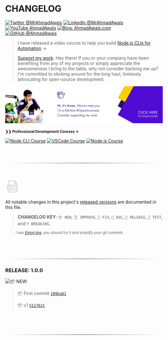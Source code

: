# CHANGELOG

[![Twitter @MrAhmadAwais](https://img.shields.io/badge/Twitter-@MrAhmadAwais-gray.svg?colorA=21262D&colorB=30363D&style=for-the-badge)](https://twitter.com/MrAhmadAwais/) [![LinkedIn @MrAhmadAwais](https://img.shields.io/badge/LINKEDIN-gray.svg?colorA=21262D&colorB=30363D&style=for-the-badge)](https://www.linkedin.com/in/MrAhmadAwais/) [![YouTube AhmadAwais](https://img.shields.io/badge/YOUTUBE-gray.svg?colorA=21262D&colorB=30363D&style=for-the-badge)](https://youtube.com/AhmadAwais?sub_confirmation=1) [![Blog: AhmadAwais.com](https://img.shields.io/badge/-MY%20BLOG-gray.svg?colorA=21262D&colorB=30363D&style=for-the-badge)](https://AhmadAwais.com/) [![GitHub @AhmadAwais](https://img.shields.io/badge/-GitHub-gray.svg?colorA=21262D&colorB=30363D&style=for-the-badge)](https://github.com/ahmadawais)

> I have released a video course to help you build <a href="https://NodeCLI.com/?utm_source=FOSS" target="_blank">Node.js CLIs for Automation</a> →</p>

> [Support my work][sponsor]: Hey there! If you or your company have been benefiting from any of my projects or simply appreciate the awesomeness I bring to the table, why not consider backing me up? I'm committed to sticking around for the long haul, tirelessly advocating for open-source development.

[![Sponsor Awais](https://raw.githubusercontent.com/ahmadawais/stuff/master/sponsor/sponsor.jpg)][s]

<small><strong>❯❯ Professional Development Courses ↓</strong></small>

[![Node CLI Course](https://img.shields.io/badge/LEARN-Node%20CLI%20Automation-gray.svg?colorA=215732&colorB=44883e&style=for-the-badge)][n] [![VSCode Course](https://img.shields.io/badge/LEARN-VSCode%20Power%20User-gray.svg?colorA=655BE1&colorB=4F44D6&style=for-the-badge)][v] [![Node.js Course](https://img.shields.io/badge/LEARN-Node.js%20(free)-gray.svg?colorA=21262D&colorB=30363D&style=for-the-badge)][nj]

[s]: https://github.com/AhmadAwais/sponsor
[n]: https://NodeCLI.com?utm_source=github.com/ahmadawais/changelog&utm_medium=referral&utm_campaign=changelog
[v]: https://VSCode.pro?utm_source=github.com/ahmadawais/changelog&utm_medium=referral&utm_campaign=changelog
[nj]: https://NodejsBeginner.com?utm_source=github.com/ahmadawais/changelog&utm_medium=referral&utm_campaign=changelog
[g]: https://github.com/AhmadAwais
[sponsor]: https://github.com/AhmadAwais/sponsor

<br>
<img src="https://raw.githubusercontent.com/ahmadawais/stuff/master/changelog/dark-hr.png#gh-dark-mode-only" alt="hr" />
<img src="https://raw.githubusercontent.com/ahmadawais/stuff/master/changelog/light-hr.png#gh-light-mode-only" alt="hr" />
<br>
<br>
<br>

[![📝](https://raw.githubusercontent.com/ahmadawais/stuff/master/images/git/log.png)](changelog.md)

All notable changes in this project's [released versions](../../releases) are documented in this file.

> **CHANGELOG KEY**: `📦 NEW`, `👌 IMPROVE`, `🐛 FIX`, `📖 DOC`, `🚀 RELEASE`, `🤖 TEST`, and `‼️ BREAKING`.

<small>

> _I use [Emoji-log](https://github.com/ahmadawais/Emoji-Log), you should try it and simplify your git commits._

</small>

<br>

<br>
<img src="https://raw.githubusercontent.com/ahmadawais/stuff/master/changelog/dark-hr.png#gh-dark-mode-only" alt="hr" />
<img src="https://raw.githubusercontent.com/ahmadawais/stuff/master/changelog/light-hr.png#gh-light-mode-only" alt="hr" />
<br>

### RELEASE: 1.0.0

![📦 NEW:](https://img.shields.io/badge/📦-NEW-gray.svg?colorA=238635&colorB=238635&style=for-the-badge)

> 📦 First commit [`109ba81`](https://github.com/ahmadawais/can-pnpm/commit/109ba813cd89da6d3ef7bba4e021e459ec0d7ad5)

> 📦 v1 [`5117621`](https://github.com/ahmadawais/can-pnpm/commit/5117621db5c2662a10dc84fc3a02969b916db5e0)

<br>

<br>
<img src="https://raw.githubusercontent.com/ahmadawais/stuff/master/changelog/dark-hr.png#gh-dark-mode-only" alt="hr" />
<img src="https://raw.githubusercontent.com/ahmadawais/stuff/master/changelog/light-hr.png#gh-light-mode-only" alt="hr" />
<br>

[s]: https://github.com/AhmadAwais/sponsor
[n]: https://NodeCLI.com?utm_source=github.com/ahmadawais/changelog&utm_medium=referral&utm_campaign=changelog
[v]: https://VSCode.pro?utm_source=github.com/ahmadawais/changelog&utm_medium=referral&utm_campaign=changelog
[nj]: https://NodejsBeginner.com?utm_source=github.com/ahmadawais/changelog&utm_medium=referral&utm_campaign=changelog
[g]: https://github.com/AhmadAwais
[sponsor]: https://github.com/AhmadAwais/sponsor
